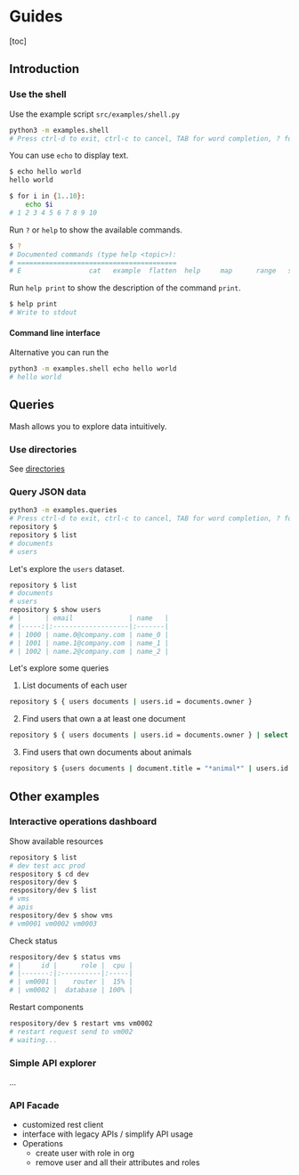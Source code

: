 # Guides

[toc]

## Introduction

### Use the shell

Use the example script `src/examples/shell.py`

```sh
python3 -m examples.shell
# Press ctrl-d to exit, ctrl-c to cancel, TAB for word completion, ? for help and ! for shell interop.
```

You can use `echo` to display text.


```sh
$ echo hello world
hello world
```

```sh
$ for i in {1..10}:
	echo $i
# 1 2 3 4 5 6 7 8 9 10
```

Run `?` or `help` to show the available commands.

```sh
$ ?
# Documented commands (type help <topic>):
# ========================================
# E                 cat   example  flatten  help     map      range   shell  vi
```

Run `help print` to show the description of the command `print`.

```sh
$ help print
# Write to stdout
```

#### Command line interface

Alternative you can run the 

```sh
python3 -m examples.shell echo hello world
# hello world
```



## Queries

Mash allows you to explore data intuitively.

### Use directories

See [directories](directories.md)

### Query JSON data

```sh
python3 -m examples.queries
# Press ctrl-d to exit, ctrl-c to cancel, TAB for word completion, ? for help and ! for shell interop.
repository $
repository $ list
# documents
# users
```

Let's explore the `users` dataset.

```sh
repository $ list
# documents
# users
repository $ show users
# |      | email              | name   |
# |-----:|:-------------------|:-------|
# | 1000 | name.0@company.com | name_0 |
# | 1001 | name.1@company.com | name_1 |
# | 1002 | name.2@company.com | name_2 |
```

Let's explore some queries

1. List documents of each user

```sh
repository $ { users documents | users.id = documents.owner }
```

2. Find users that own a at least one document

```sh
repository $ { users documents | users.id = documents.owner } | select users.id users.name | uniq
```

3. Find users that own documents about animals

```sh
repository $ {users documents | document.title = "*animal*" | users.id in documents.owner} | select users.name documents.title
```



## Other examples

### Interactive operations dashboard

Show available resources

```sh
repository $ list
# dev test acc prod
respository $ cd dev
respository/dev $
respository/dev $ list
# vms
# apis
respository/dev $ show vms
# vm0001 vm0002 vm0003
```

Check status

```sh
respository/dev $ status vms
# |     id |      role |  cpu |
# |-------:|:----------|:-----|
# | vm0001 |    router |  15% |
# | vm0002 |  database | 100% |
```

Restart components

```sh
respository/dev $ restart vms vm0002
# restart request send to vm002
# waiting...
```



### Simple API explorer

...

### API Facade

- customized rest client
- interface with legacy APIs / simplify API usage
- Operations
  - create user with role in org
  - remove user and all their attributes and roles